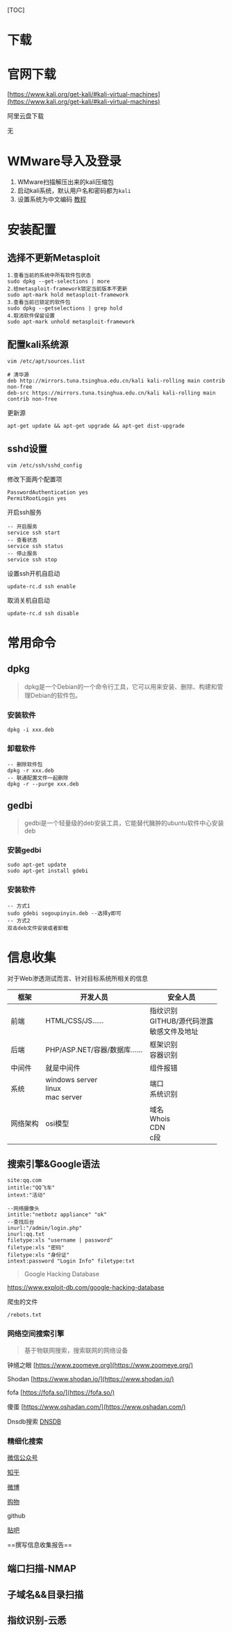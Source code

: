 [TOC]



# 下载

# 官网下载

[https://www.kali.org/get-kali/#kali-virtual-machines](https://www.kali.org/get-kali/#kali-virtual-machines)

阿里云盘下载

无

# WMware导入及登录

1. WMware扫描解压出来的kali压缩包
2. 启动kali系统，默认用户名和密码都为`kali`
3. 设置系统为中文编码 [教程](https://blog.csdn.net/luweisuccess/article/details/115720139)

# 安装配置

## 选择不更新Metasploit

```shell
1.查看当前的系统中所有软件包状态
sudo dpkg --get-selections | more
2.给metasploit-framework锁定当前版本不更新
sudo apt-mark hold metasploit-framework
3.查看当前已锁定的软件包
sudo dpkg --getselections | grep hold
4.取消软件保留设置
sudo apt-mark unhold metasploit-framework
```

## 配置kali系统源

```shell
vim /etc/apt/sources.list

# 清华源
deb http://mirrors.tuna.tsinghua.edu.cn/kali kali-rolling main contrib non-free
deb-src https://mirrors.tuna.tsinghua.edu.cn/kali kali-rolling main contrib non-free
```

更新源

```shell
apt-get update && apt-get upgrade && apt-get dist-upgrade
```



## sshd设置

```shell
vim /etc/ssh/sshd_config
```

修改下面两个配置项

```shell
PasswordAuthentication yes
PermitRootLogin yes
```

开启ssh服务

```ssh
-- 开启服务
service ssh start
-- 查看状态
service ssh status
-- 停止服务
service ssh stop
```

设置ssh开机自启动

```ssh
update-rc.d ssh enable
```

取消关机自启动

```
update-rc.d ssh disable
```



# 常用命令

##  dpkg

> dpkg是一个Debian的一个命令行工具，它可以用来安装、删除、构建和管理Debian的软件包。

### 安装软件

```
dpkg -i xxx.deb
```

### 卸载软件

```
-- 删除软件包
dpkg -r xxx.deb
-- 联通配置文件一起删除
dpkg -r --purge xxx.deb
```

## gedbi

> gedbi是一个轻量级的deb安装工具，它能替代臃肿的ubuntu软件中心安装deb

### 安装gedbi

```
sudo apt-get update
sudo apt-get install gdebi
```

### 安装软件

```
-- 方式1
sudo gdebi sogoupinyin.deb --选择y即可
-- 方式2
双击deb文件安装或者卸载
```

# 信息收集

对于Web渗透测试而言、针对目标系统所相关的信息

| 框架     | 开发人员                                  | 安全人员                                                  |
| -------- | ----------------------------------------- | --------------------------------------------------------- |
| 前端     | HTML/CSS/JS......                         | 指纹识别<br />GITHUB/源代码泄露<br />敏感文件及地址<br /> |
| 后端     | PHP/ASP.NET/容器/数据库……                 | 框架识别<br />容器识别                                    |
| 中间件   | 就是中间件                                | 组件报错                                                  |
| 系统     | windows server<br />linux<br />mac server | 端口<br />系统识别                                        |
| 网络架构 | osi模型                                   | 域名<br />Whois<br />CDN<br />c段                         |

## 搜索引擎&Google语法

```
site:qq.com
intitle:"QQ飞车"
intext:"活动"
```



```
--网络摄像头
intitle:"netbotz appliance" "ok"
--查找后台
inurl:"/admin/login.php"
inurl:qq.txt
filetype:xls "username | password"
filetype:xls "密码"
filetype:xls "身份证"
intext:password "Login Info" filetype:txt
```

> Google Hacking Database

https://www.exploit-db.com/google-hacking-database

爬虫的文件

```
/rebots.txt
```

### 网络空间搜索引擎

> 基于物联网搜索，搜索联网的网络设备

钟馗之眼  [https://www.zoomeye.org](https://www.zoomeye.org/)

Shodan [https://www.shodan.io/](https://www.shodan.io/)

fofa [https://fofa.so/](https://fofa.so/)

傻蛋 [https://www.oshadan.com/](https://www.oshadan.com/)

Dnsdb搜索  [DNSDB](https://www.dnsdb.io/zh-cn/)

### 精细化搜索

[微信公众号](https://weixin.sogou.com/)

[知乎](https://www.zhihu.com/search?type=content&q=)

[微博](https://s.weibo.com/)

[购物](https://search.jd.com/)

github

[贴吧](https://tieba.baidu.com/f/search/res)

==撰写信息收集报告==

## 端口扫描-NMAP



## 子域名&&目录扫描



## 指纹识别-云悉



